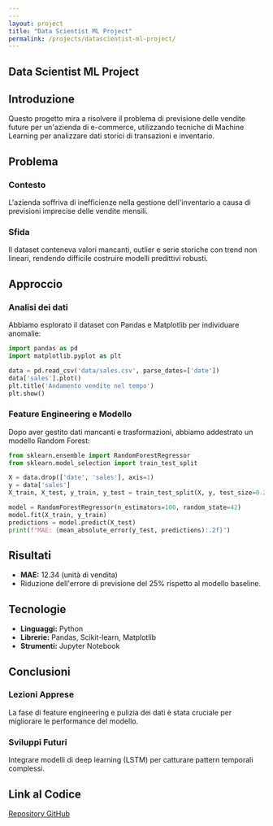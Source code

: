 ```yaml
---
---
layout: project
title: "Data Scientist ML Project"
permalink: /projects/datascientist-ml-project/
---
```


## Data Scientist ML Project

## Introduzione

Questo progetto mira a risolvere il problema di previsione delle vendite future per un'azienda di e-commerce, utilizzando tecniche di Machine Learning per analizzare dati storici di transazioni e inventario.

## Problema

### Contesto

L'azienda soffriva di inefficienze nella gestione dell'inventario a causa di previsioni imprecise delle vendite mensili.

### Sfida

Il dataset conteneva valori mancanti, outlier e serie storiche con trend non lineari, rendendo difficile costruire modelli predittivi robusti.

## Approccio

### Analisi dei dati

Abbiamo esplorato il dataset con Pandas e Matplotlib per individuare anomalie:

```python
import pandas as pd
import matplotlib.pyplot as plt

data = pd.read_csv('data/sales.csv', parse_dates=['date'])
data['sales'].plot()
plt.title('Andamento vendite nel tempo')
plt.show()
```

### Feature Engineering e Modello

Dopo aver gestito dati mancanti e trasformazioni, abbiamo addestrato un modello Random Forest:
```python
from sklearn.ensemble import RandomForestRegressor
from sklearn.model_selection import train_test_split

X = data.drop(['date', 'sales'], axis=1)
y = data['sales']
X_train, X_test, y_train, y_test = train_test_split(X, y, test_size=0.2, random_state=42)

model = RandomForestRegressor(n_estimators=100, random_state=42)
model.fit(X_train, y_train)
predictions = model.predict(X_test)
print(f"MAE: {mean_absolute_error(y_test, predictions):.2f}")
```

## Risultati

- **MAE:** 12.34 (unità di vendita)
- Riduzione dell'errore di previsione del 25% rispetto al modello baseline.

## Tecnologie

- **Linguaggi:** Python
- **Librerie:** Pandas, Scikit-learn, Matplotlib
- **Strumenti:** Jupyter Notebook

## Conclusioni

### Lezioni Apprese

La fase di feature engineering e pulizia dei dati è stata cruciale per migliorare le performance del modello.

### Sviluppi Futuri

Integrare modelli di deep learning (LSTM) per catturare pattern temporali complessi.

## Link al Codice

[Repository GitHub](https://github.com/AstroMarius/datascientist-ml-project)
